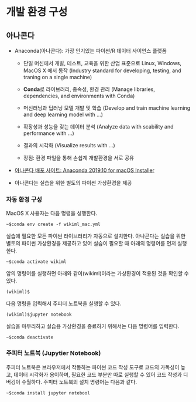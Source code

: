 # 개발 환경 구성 


## 아나콘다 

* Anaconda(아나콘다): 가장 인기있는 파이썬/R 데이터 사이언스 플랫폼

  * 단일 머신에서 개발, 테스트, 교육을 위한 산업 표준으로 Linux, Windows, MacOS X 에서 동작 (Industry standard for developing, testing, and traning on a single machine)
  * **Conda**로 라이브러리, 종속성, 환경 관리 (Manage libraries, dependencies, and environments with Conda)
  * 머신러닝과 딥러닝 모델 개발 및 학습 (Develop and train machine learning and deep learning model with ...)
  * 확장성과 성능을 갖는 데이터 분석 (Analyze data with scability and performance with ...)
  * 결과의 시각화 (Visualize results with ...)
  
  * 장점: 환경 파일을 통해 손쉽계 개발환경을 서로 공유
  
* [아나콘다 배포 사이트: Anaconda 2019.10 for macOS Installer](https://www.anaconda.com/distribution/)
* 아나콘다는 실습을 위한 별도의 파이썬 가상환경을 제공
  
### 자동 환경 구성

MacOS X 사용자는 다음 명령을 싱행한다.

```shell
~$conda env create -f wikiml_mac.yml
```
실습에 필요한 모든 파이썬 라이브러리가 자동으로 설치한다. 
아나콘다는 실습을 위한 별토의 파이썬 가상환경을 제공하고 있어 실습이 필요할 때 아래의 명령어를 먼저 실행한다.

```shell
~$conda activate wikiml
```
앞의 명령어를 실행하면 아래와 같이(wikiml)이라는 가상환경이 적용된 것을 확인할 수 있다.

```shell
(wikiml)$
```

다음 명령을 입력해서 주피터 노트북을 실행할 수 있다.

```shell
(wikiml)$jupyter notebook
```

실습을 마무리하고 실습용 가상환경을 종료하기 위해서는 다음 명령어를 입력한다.

```shell
~$conda deactivate
```

### 주피터 노트북 (Jupytier Notebook)
주피터 노트북은 브라우저에서 작동하는 파이썬 코드 작성 도구로 코드의 가독성이 높고, 데이터 시각화가 용이하며, 필요한 코드 부분만 따로 실행할 수 있어 코드 작성과 디버깅이
수월하다. 주피터 노트북의 설치 명령어는 다음과 같다.

```shell
~$conda install jupyter notebool
```


  
 
  
